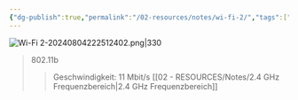 ```yaml
---
{"dg-publish":true,"permalink":"/02-resources/notes/wi-fi-2/","tags":["netzwerk/wifi"],"updated":"2024-08-04T22:35:16.000+02:00"}
---
```


![Wi-Fi 2-20240804222512402.png|330](/img/user/02%20-%20RESOURCES/Files/Wi-Fi%202-20240804222512402.png)
>802.11b
>>Geschwindigkeit: 11 Mbit/s
>>[[02 - RESOURCES/Notes/2.4 GHz Frequenzbereich\|2.4 GHz Frequenzbereich]]